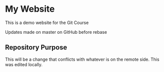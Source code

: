 # My Website

This is a demo website for the Git Course

Updates made on master on GitHub before rebase

## Repository Purpose

This will be a change that conflicts
with whatever is on the remote side.
This was edited locally.